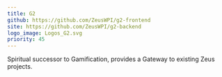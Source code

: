 ```yaml
---
title: G2
github: https://github.com/ZeusWPI/g2-frontend
site: https://github.com/ZeusWPI/g2-backend
logo_image: Logos_G2.svg
priority: 45
---
```


Spiritual successor to Gamification, provides a Gateway to existing Zeus projects.
